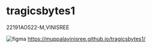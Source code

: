 # tragicsbytes1
22191AO522-M,VINISREE

![figma](https://github.com/Muppalavinisree/tragicsbytes1/assets/129193541/5507952a-b62a-4e31-8e21-a6aea940e214)
https://muppalavinisree.github.io/tragicsbytes1/
